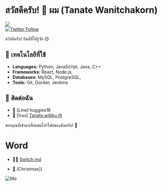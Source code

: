 # สวัสดีครับ! 👋 ผม **(Tanate Wanitchakorn)**

![](https://img.shields.io/github/followers/chatgpt-user?style=social)  
[![Twitter Follow](https://img.shields.io/twitter/follow/ChatGPT_User?label=Follow&style=social)](https://twitter.com/ChatGPT_User)


สวัสดีครับ! ยินดีที่ได้รู้จัก 😊


## 🔧 เทคโนโลยีที่ใช้
- **Languages:** Python, JavaScript, Java, C++
- **Frameworks:** React, Node.js, 
- **Databases:** MySQL, PostgreSQL, 
- **Tools:** Git, Docker, Jenkins


## 📣 ติดต่อฉัน
- 💼 [Line] huggies18
- 📧 [อีเมล] Tanate.w@ku.th

ขอบคุณที่เข้ามาเยี่ยมชมโปรไฟล์ของฉันครับ! 🚀

# Word

- ✍🏻 [Switch.md](Switch.md)

- 🎄 [Christmas](

![Me](Picture/IMG_1686.jpeg)
